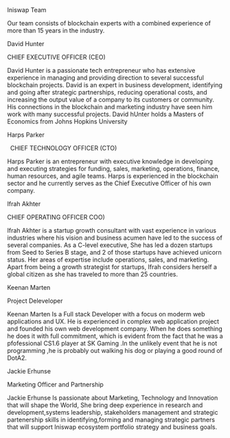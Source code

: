 ﻿Iniswap Team

Our team consists of blockchain experts with a combined experience of more than 15 years in the industry.

David Hunter

CHIEF EXECUTIVE OFFICER (CEO)

David Hunter is a passionate tech entrepreneur who has extensive experience in managing and providing direction to several successful blockchain projects. David is an expert in business development, identifying and going after strategic partnerships, reducing operational costs, and increasing the output value of a company to its customers or community. His connections in the blockchain and marketing industry have seen him work with many successful projects. David hUnter  holds a Masters of Economics from Johns Hopkins University

Harps Parker

` `CHIEF TECHNOLOGY OFFICER (CTO)

Harps Parker is an entrepreneur with executive knowledge in developing and executing strategies for funding, sales, marketing, operations, finance, human resources, and agile teams. Harps is experienced in the blockchain sector and he currently serves as the Chief Executive Officer of his own company.


Ifrah Akhter

CHIEF OPERATING OFFICER COO)

Ifrah Akhter is a startup growth consultant with vast experience in various industries where his vision and business acumen have led to the success of several companies. As a C-level executive, She has led a dozen startups from Seed to Series B stage, and 2 of those startups have achieved unicorn status. Her areas of expertise include operations, sales, and marketing. Apart from being a growth strategist for startups, Ifrah considers herself a global citizen as she has traveled to more than 25 countries.

Keenan Marten

Project Deleveloper

Keenan Marten Is a Full stack Developer with a focus on moderm web applications and UX. He is experienced in complex web application project and founded his own web development company. When he does something he does it with full commitment, which is evident from the fact that he was a pfofessional CS1.6 player at SK Gaming .In the unlikely event that he is not programming ,he is probably out walking his dog or playing a good round of DotA2.



Jackie Erhunse

Marketing Officer and Partnership

Jackie Erhunse Is passionate about Marketing, Technology and Innovation that will shape the World, She bring deep experience in research and development,systems leadership, stakeholders management and strategic partenership skills in identifying,forming and managing strategic partners that will support Iniswap ecosystem portfolio strategy and business goals.
